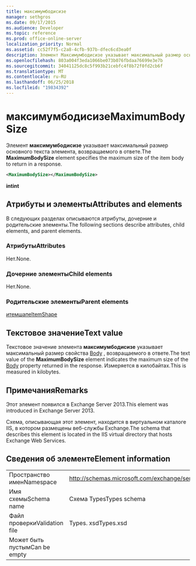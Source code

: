 ```yaml
---
title: максимумбодисизе
manager: sethgros
ms.date: 09/17/2015
ms.audience: Developer
ms.topic: reference
ms.prod: office-online-server
localization_priority: Normal
ms.assetid: cc52f7f5-c2a8-4cfb-937b-dfec6cd3ea0f
description: Элемент Максимумбодисизе указывает максимальный размер основного текста элемента, возвращаемого в ответе.
ms.openlocfilehash: 803a004f3eda1066be073b076fbdaa76699e3e7b
ms.sourcegitcommit: 34041125dc8c5f993b21cebfc4f8b72f0fd2cb6f
ms.translationtype: MT
ms.contentlocale: ru-RU
ms.lasthandoff: 06/25/2018
ms.locfileid: "19834392"
---
```

# <a name="maximumbodysize"></a><span data-ttu-id="c7f24-103">максимумбодисизе</span><span class="sxs-lookup"><span data-stu-id="c7f24-103">MaximumBodySize</span></span>

<span data-ttu-id="c7f24-104">Элемент **максимумбодисизе** указывает максимальный размер основного текста элемента, возвращаемого в ответе.</span><span class="sxs-lookup"><span data-stu-id="c7f24-104">The **MaximumBodySize** element specifies the maximum size of the item body to return in a response.</span></span> 
  
```XML
<MaximumBodySize></MaximumBodySize>
```

 <span data-ttu-id="c7f24-105">**int**</span><span class="sxs-lookup"><span data-stu-id="c7f24-105">**int**</span></span>
## <a name="attributes-and-elements"></a><span data-ttu-id="c7f24-106">Атрибуты и элементы</span><span class="sxs-lookup"><span data-stu-id="c7f24-106">Attributes and elements</span></span>

<span data-ttu-id="c7f24-107">В следующих разделах описываются атрибуты, дочерние и родительские элементы.</span><span class="sxs-lookup"><span data-stu-id="c7f24-107">The following sections describe attributes, child elements, and parent elements.</span></span>
  
### <a name="attributes"></a><span data-ttu-id="c7f24-108">Атрибуты</span><span class="sxs-lookup"><span data-stu-id="c7f24-108">Attributes</span></span>

<span data-ttu-id="c7f24-109">Нет.</span><span class="sxs-lookup"><span data-stu-id="c7f24-109">None.</span></span>
  
### <a name="child-elements"></a><span data-ttu-id="c7f24-110">Дочерние элементы</span><span class="sxs-lookup"><span data-stu-id="c7f24-110">Child elements</span></span>

<span data-ttu-id="c7f24-111">Нет.</span><span class="sxs-lookup"><span data-stu-id="c7f24-111">None.</span></span>
  
### <a name="parent-elements"></a><span data-ttu-id="c7f24-112">Родительские элементы</span><span class="sxs-lookup"><span data-stu-id="c7f24-112">Parent elements</span></span>

[<span data-ttu-id="c7f24-113">итемшапе</span><span class="sxs-lookup"><span data-stu-id="c7f24-113">ItemShape</span></span>](itemshape.md)
  
## <a name="text-value"></a><span data-ttu-id="c7f24-114">Текстовое значение</span><span class="sxs-lookup"><span data-stu-id="c7f24-114">Text value</span></span>

<span data-ttu-id="c7f24-115">Текстовое значение элемента **максимумбодисизе** указывает максимальный размер свойства [Body](body.md) , возвращаемого в ответе.</span><span class="sxs-lookup"><span data-stu-id="c7f24-115">The text value of the **MaximumBodySize** element indicates the maximum size of the [Body](body.md) property returned in the response.</span></span> <span data-ttu-id="c7f24-116">Измеряется в килобайтах.</span><span class="sxs-lookup"><span data-stu-id="c7f24-116">This is measured in kilobytes.</span></span> 
  
## <a name="remarks"></a><span data-ttu-id="c7f24-117">Примечания</span><span class="sxs-lookup"><span data-stu-id="c7f24-117">Remarks</span></span>

<span data-ttu-id="c7f24-118">Этот элемент появился в Exchange Server 2013.</span><span class="sxs-lookup"><span data-stu-id="c7f24-118">This element was introduced in Exchange Server 2013.</span></span>
  
<span data-ttu-id="c7f24-119">Схема, описывающая этот элемент, находится в виртуальном каталоге IIS, в котором размещены веб-службы Exchange.</span><span class="sxs-lookup"><span data-stu-id="c7f24-119">The schema that describes this element is located in the IIS virtual directory that hosts Exchange Web Services.</span></span>
  
## <a name="element-information"></a><span data-ttu-id="c7f24-120">Сведения об элементе</span><span class="sxs-lookup"><span data-stu-id="c7f24-120">Element information</span></span>

|||
|:-----|:-----|
|<span data-ttu-id="c7f24-121">Пространство имен</span><span class="sxs-lookup"><span data-stu-id="c7f24-121">Namespace</span></span>  <br/> |http://schemas.microsoft.com/exchange/services/2006/types  <br/> |
|<span data-ttu-id="c7f24-122">Имя схемы</span><span class="sxs-lookup"><span data-stu-id="c7f24-122">Schema name</span></span>  <br/> |<span data-ttu-id="c7f24-123">Схема Types</span><span class="sxs-lookup"><span data-stu-id="c7f24-123">Types schema</span></span>  <br/> |
|<span data-ttu-id="c7f24-124">Файл проверки</span><span class="sxs-lookup"><span data-stu-id="c7f24-124">Validation file</span></span>  <br/> |<span data-ttu-id="c7f24-125">Types. xsd</span><span class="sxs-lookup"><span data-stu-id="c7f24-125">Types.xsd</span></span>  <br/> |
|<span data-ttu-id="c7f24-126">Может быть пустым</span><span class="sxs-lookup"><span data-stu-id="c7f24-126">Can be empty</span></span>  <br/> ||
   

